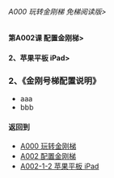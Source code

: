 ###### A000 玩转金刚梯 免梯阅读版>
#### 第A002课 配置金刚梯>
#### 2、苹果平板 iPad>

### 2、《金刚号梯配置说明》

- aaa
- bbb

#### 返回到
- [A000 玩转金刚梯](https://github.com/a2zitpro/web/blob/master/LadderFree/main.md)
- [A002 配置金刚梯](https://github.com/a2zitpro/web/blob/master/LadderFree/LadderConfigure/LadderConfigure.md)
- [A002-1-2 苹果平板 iPad](https://github.com/a2zitpro/web/blob/master/LadderFree/LadderConfigure/Apple/iPad/iPad.md)

